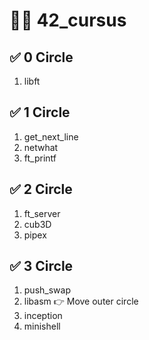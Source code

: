 # 🏊‍♀️ 42_cursus

## ✅ 0 Circle
1. libft

## ✅ 1 Circle
1. get_next_line
2. netwhat
3. ft_printf

## ✅ 2 Circle
1. ft_server
2. cub3D
3. pipex

## ✅ 3 Circle
1. push_swap
2. libasm 👉 Move outer circle
3. inception
4. minishell
